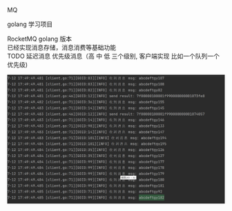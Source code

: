 MQ  

golang 学习项目

RocketMQ  golang 版本   
已经实现消息存储，消息消费等基础功能  
TODO 延迟消息 优先级消息（高 中 低 三个级别, 客户端实现 比如一个队列一个优先级)

![img.png](img.png)